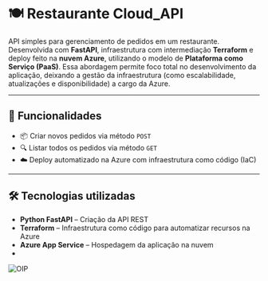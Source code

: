 # 🍽️ Restaurante Cloud_API
API simples para gerenciamento de pedidos em um restaurante. Desenvolvida com **FastAPI**, infraestrutura com intermediação **Terraform** e deploy feito na **nuvem Azure**, utilizando o modelo de **Plataforma como Serviço (PaaS)**. Essa abordagem permite foco total no desenvolvimento da aplicação, deixando a gestão da infraestrutura (como escalabilidade, atualizações e disponibilidade) a cargo da Azure.

---

## 🚀 Funcionalidades

- 📦 Criar novos pedidos via método `POST`
- 🔍 Listar todos os pedidos via método `GET`
- ☁️ Deploy automatizado na Azure com infraestrutura como código (IaC)

---

## 🛠️ Tecnologias utilizadas

- **Python FastAPI** – Criação da API REST
- **Terraform** – Infraestrutura como código para automatizar recursos na Azure
- **Azure App Service** – Hospedagem da aplicação na nuvem
- 



![OIP](https://github.com/user-attachments/assets/814e19fb-44f6-4052-a2a5-95c7d3dc4015)



